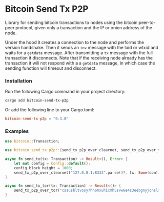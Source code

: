 # Bitcoin Send Tx P2P

Library for sending bitcoin transactions to nodes using the bitcoin
peer-to-peer protocol, given only a transaction and the IP or onion address of
the node.

Under the hood it creates a connection to the node and performs the version
handshake. Then it sends an `inv` message with the txid or wtxid and waits
for a `getdata` message. After transmitting a `tx` message with the full
transaction it disconnects. Note that if the receiving node already has the
transaction it will not respond with a a `getdata` message, in which case
the sending function will timeout and disconnect.

### Installation

Run the following Cargo command in your project directory:

```bash
cargo add bitcoin-send-tx-p2p
```

Or add the following line to your Cargo.toml:

```toml
bitcoin-send-tx-p2p = "0.3.0"
```

### Examples

```rust
use bitcoin::Transaction;

use bitcoin_send_tx_p2p::{send_tx_p2p_over_clearnet, send_tx_p2p_over_tor, Config, Error};

async fn send_tx(tx: Transaction) -> Result<(), Error> {
    let mut config = Config::default();
    config.block_height = 1000;
    send_tx_p2p_over_clearnet("127.0.0.1:8333".parse()?, tx, Some(config)).await
}

async fn send_tx_tor(tx: Transaction) -> Result<()> {
    send_tx_p2p_over_tor("cssusbltvosy7hhomxuhicmh5svw6e4z3eebgnyjcnslrloiy5m27pid.onion:8333", tx, None).await
}
```
